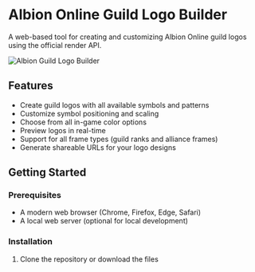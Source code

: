 # Albion Online Guild Logo Builder

A web-based tool for creating and customizing Albion Online guild logos using the official render API.

![Albion Guild Logo Builder](preview.png)

## Features

- Create guild logos with all available symbols and patterns
- Customize symbol positioning and scaling
- Choose from all in-game color options
- Preview logos in real-time
- Support for all frame types (guild ranks and alliance frames)
- Generate shareable URLs for your logo designs

## Getting Started

### Prerequisites

- A modern web browser (Chrome, Firefox, Edge, Safari)
- A local web server (optional for local development)

### Installation

1. Clone the repository or download the files